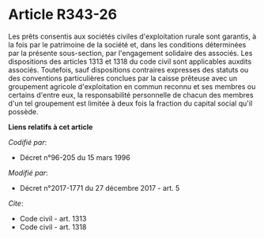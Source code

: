 # Article R343-26

Les prêts consentis aux sociétés civiles d'exploitation rurale sont garantis, à la fois par le patrimoine de la société et,
dans les conditions déterminées par la présente sous-section, par l'engagement solidaire des associés. Les dispositions des
articles 1313 et 1318 du code civil sont applicables auxdits associés. Toutefois, sauf dispositions contraires expresses des
statuts ou des conventions particulières conclues par la caisse prêteuse avec un groupement agricole d'exploitation en commun
reconnu et ses membres ou certains d'entre eux, la responsabilité personnelle de chacun des membres d'un tel groupement est
limitée à deux fois la fraction du capital social qu'il possède.

**Liens relatifs à cet article**

_Codifié par_:

  - Décret n°96-205 du 15 mars 1996

_Modifié par_:

  - Décret n°2017-1771 du 27 décembre 2017 - art. 5

_Cite_:

  - Code civil - art. 1313
  - Code civil - art. 1318
